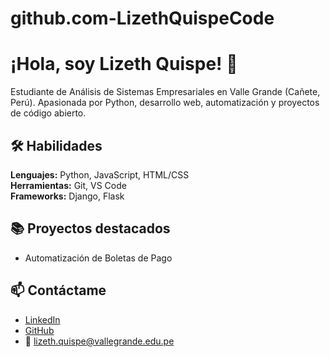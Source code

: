 # github.com-LizethQuispeCode
# ¡Hola, soy Lizeth Quispe! 👋
Estudiante de Análisis de Sistemas Empresariales en Valle Grande (Cañete, Perú). Apasionada por Python, desarrollo web, automatización y proyectos de código abierto.

## 🛠 Habilidades
**Lenguajes:** Python, JavaScript, HTML/CSS  
**Herramientas:** Git, VS Code  
**Frameworks:** Django, Flask  

## 📚 Proyectos destacados
- Automatización de Boletas de Pago  

## 📫 Contáctame
- [LinkedIn](https://linkedin.com/in/lizeth-yasuri-quispe-suarez-3b481735a)  
- [GitHub](https://github.com/LizethQuispeCode)  
- 📧 lizeth.quispe@vallegrande.edu.pe
